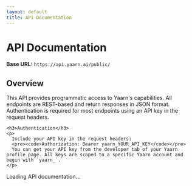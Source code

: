 ```yaml
---
layout: default
title: API Documentation
---
```


<link rel="stylesheet" href="{{ site.baseurl }}/assets/css/openapi.css" />

<div class="api-intro">
  <h1>API Documentation</h1>
  
  <div class="base-url-container">
    <strong>Base URL:</strong>
    <code>https://api.yaarn.ai/public/</code>
  </div>

  <div class="api-description">
    <h2>Overview</h2>
    <p>
      This API provides programmatic access to Yaarn's capabilities. All endpoints 
      are REST-based and return responses in JSON format. Authentication is required 
      for most endpoints using an API key in the request headers.
    </p>

    <h3>Authentication</h3>
    <p>
      Include your API key in the request headers:
      <pre><code>Authorization: Bearer yaarn_YOUR_API_KEY</code></pre>
      You can get your API key from the developer tab of your Yaarn profile page. All keys are scoped to a specific Yaarn account and begin with `yaarn_`.
    </p>

  </div>
</div>

<div id="api-container">Loading API documentation...</div>

<script src="{{ site.baseurl }}/assets/js/openapi-loader.js"></script>
<script>
  document.addEventListener("DOMContentLoaded", () => {
    const viewer = new OpenAPIViewer(
      "api-container",
      "https://api.yaarn.ai/api-docs"
    );
    viewer.load();
  });
</script>
